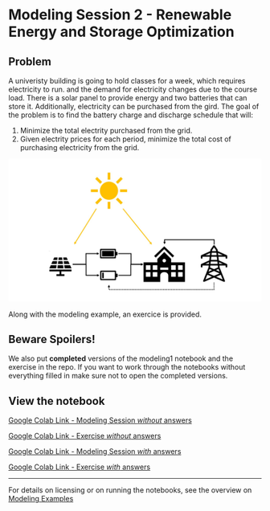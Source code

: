 # Modeling Session 2 - Renewable Energy and Storage Optimization

## Problem
A univeristy building is going to hold classes for a week, which requires electricity to run. and the demand for electricity changes due to the course load. There is a solar panel to provide energy and two batteries that can store it. Additionally, electricity can be purchased from the gird. The goal of the problem is to find the battery charge and discharge schedule that will:
1. Minimize the total electrity purchased from the grid.
2. Given electrity prices for each period, minimize the total cost of purchasing electricity from the grid. 

<img src="modeling2_pic.jpg" alt="Markdown Monster icon"/>

Along with the modeling example, an exercice is provided.


## Beware Spoilers!
We also put **completed** versions of the modeling1 notebook and the exercise in the repo. If you want to work through the notebooks without everything filled in make sure not to open the completed versions.

## View the notebook

[Google Colab Link - Modeling Session *without* answers](https://colab.research.google.com/github/Gurobi/modeling-examples/blob/master/optimization101/Modeling_Session_2/modeling2_colab.ipynb)

[Google Colab Link - Exercise *without* answers](https://colab.research.google.com/github/Gurobi/modeling-examples/blob/master/optimization101/Modeling_Session_2/Exercise_Set2.ipynb)

[Google Colab Link - Modeling Session *with* answers](https://colab.research.google.com/github/Gurobi/modeling-examples/blob/master/optimization101/Modeling_Session_2/completed_modeling2_colab.ipynb)

[Google Colab Link - Exercise *with* answers](https://colab.research.google.com/github/Gurobi/modeling-examples/blob/master/optimization101/Modeling_Session_2/completed_Exercise_Set2.ipynb)

----
For details on licensing or on running the notebooks, see the overview on [Modeling Examples](../../)

